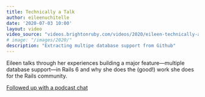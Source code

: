 ```yaml
---
title: Technically a Talk
author: eileenuchitelle
date: '2020-07-03 10:00'
layout: video
video_source: "videos.brightonruby.com/videos/2020/eileen-technically-a-talk.mp4"
# image: "/images/2020/"
description: "Extracting multipe database support from Github"
---
```


Eileen talks through her experiences building a major feature—multiple database support—in Rails 6 and why she does the (good!) work she does for the Rails community.

[Followed up with a podcast chat](https://madeofpeoplepodcast.com/s01e01-eileen-uchitelle/)